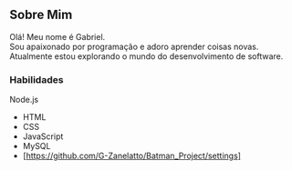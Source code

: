 ## Sobre Mim

Olá! Meu nome é Gabriel.  
Sou apaixonado por programação e adoro aprender coisas novas.  
Atualmente estou explorando o mundo do desenvolvimento de software.

### Habilidades

Node.js
- HTML
- CSS
- JavaScript
- MySQL
- [https://github.com/G-Zanelatto/Batman_Project/settings]
